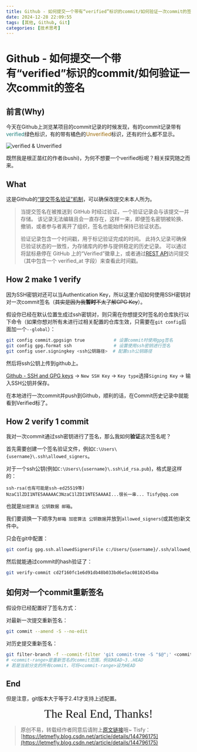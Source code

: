 ```yaml
---
title: Github - 如何提交一个带有“verified”标识的commit/如何验证一次commit的签名
date: 2024-12-28 22:09:55
tags: [其他, Github, Git]
categories: [技术思考]
---
```


# Github - 如何提交一个带有“verified”标识的commit/如何验证一次commit的签名

## 前言(Why)

今天在Github上浏览某项目的commit记录的时候发现，有的commit记录带有<font color="#1a7f7c">verified</font>绿色标识，有的带有橘色的<font color="#9a6700">Unverified</font>标识，还有的什么都不显示。

![verified & Unverified](https://cors.letmefly.xyz/https://i-blog.csdnimg.cn/direct/3837fcd7967946978991bd06d7315762.png)

既然我是根正苗红的作者(bushi)，为何不想要一个verified标呢？相关探究随之而来。

## What

这是Github的[“提交签名验证”机制](https://docs.github.com/zh/authentication/managing-commit-signature-verification/about-commit-signature-verification)，可以确保改提交未本人所为。

> 当提交签名在被推送到 GitHub 时经过验证，一个验证记录会与该提交一并存储。 该记录无法编辑且会一直存在，这样一来，即便签名密钥被轮换、撤销，或者参与者离开了组织，签名也能始终保持已验证状态。
> 
> 验证记录包含一个时间戳，用于标记验证完成的时间。 此持久记录可确保已验证状态的一致性，为存储库内的参与提供稳定的历史记录。 可以通过将鼠标悬停在 GitHub 上的“Verified”徽章上，或者通过[REST API](https://docs.github.com/zh/rest/commits/commits)访问提交（其中包含一个 verified_at 字段）来查看此时间戳。

## How 2 make 1 verify

因为SSH密钥对还可以当<span title="验证身份用">Authentication Key</span>，所以这里介绍如何使用SSH密钥对对一次commit签名（~~其实是因为我**暂时**不太了解GPG Key~~）。

假设你已经在默认位置生成过ssh密钥对，则只需在你想提交时签名的仓库执行以下命令（如果你想对所有未进行过相关配置的仓库生效，只需要在`git config`后面加一个`--global`）：

```bash
git config commit.gpgsign true           # 设置commit时使用gpg签名
git config gpg.format ssh                # 设置使用ssh密钥进行签名
git config user.signingkey <ssh公钥路径>  # 配置ssh公钥路径
```

然后将ssh公钥上传到github上。

[Github - SSH and GPG keys](https://github.com/settings/keys) -> `New SSH Key` -> `Key type`选择`Signing Key` -> 输入SSH公钥并保存。

在本地进行一次commit并push到Github，顺利的话，在Commit历史记录中就能看到Verified标了。

## How 2 verify 1 commit

我对一次commit通过ssh密钥进行了签名，那么我如何**验证**这次签名呢？

首先需要创建一个签名验证文件，例如`C:\Users\{username}\.ssh\allowed_signers`。

对于一个ssh公钥(例如`C:\Users\{username}\.ssh\id_rsa.pub`)，格式是这样的：

```
ssh-rsa(也有可能是ssh-ed25519等) NzaC1lZDI1NTE5AAAAAC3NzaC1lZDI1NTE5AAAAI...很长一串... Tisfy@qq.com
```

也就是`加密算法 公钥数据 邮箱`。

我们要调换一下顺序为`邮箱 加密算法 公钥数据`并放到`allowed_signers`(或其他)新文件中。

只会在git中配置：

```bash
git config gpg.ssh.allowedSignersFile c:/Users/{username}/.ssh/allowed_signers
```

然后就能通过commit的hash验证了：

```bash
git verify-commit cd2f160fc1e6d91db48b033bd6e5ac08102454ba
```

## 如何对一个commit重新签名

假设你已经配置好了签名方式：

对最新一次提交重新签名：

```bash
git commit --amend -S --no-edit
```

对历史提交重新签名：

```bash
git filter-branch -f --commit-filter 'git commit-tree -S "$@";' <commit-range>
# <commit-range>是重新签名的commit范围，例如HEAD~3..HEAD
# 若是当前分支的所有commit，可将<commit-range>设为HEAD
```

## End

但是注意，git版本大于等于2.41才支持上述配置。

<center><font size="6px" face="Ink Free">The Real End, Thanks!</font></center>

> 原创不易，转载经作者同意后请附上[原文链接](https://blog.letmefly.xyz/2024/12/28/Other-Github-How2Make1VerifiedCommit/)哦~
> Tisfy：[https://letmefly.blog.csdn.net/article/details/144796175](https://letmefly.blog.csdn.net/article/details/144796175)
